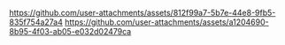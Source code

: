 https://github.com/user-attachments/assets/812f99a7-5b7e-44e8-9fb5-835f754a27a4
https://github.com/user-attachments/assets/a1204690-8b95-4f03-ab05-e032d02479ca
